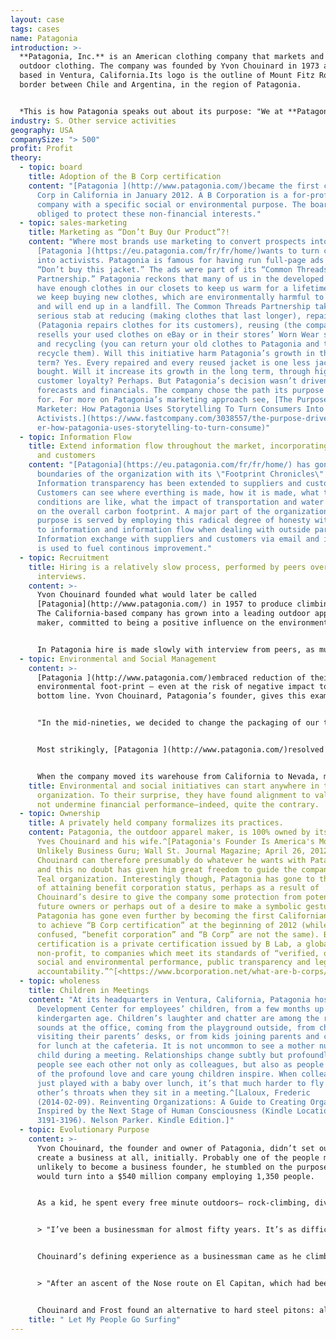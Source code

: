 ```yaml
---
layout: case
tags: cases
name: Patagonia
introduction: >-
  **Patagonia, Inc.** is an American clothing company that markets and sells
  outdoor clothing. The company was founded by Yvon Chouinard in 1973 and is
  based in Ventura, California.Its logo is the outline of Mount Fitz Roy, the
  border between Chile and Argentina, in the region of Patagonia.


  *This is how Patagonia speaks out about its purpose: "We at **Patagonia** know that all life on earth is threatened with extinction. We make it our goal to use all our resources to do something about it: our company, our investments, our voice and our imagination." ^\[test]*
industry: S. Other service activities
geography: USA
companySize: "> 500"
profit: Profit
theory:
  - topic: board
    title: Adoption of the B Corp certification
    content: "[Patagonia ](http://www.patagonia.com/)became the first certified B
      Corp in California in January 2012. A B Corporation is a for-profit
      company with a specific social or environmental purpose. The board is
      obliged to protect these non-financial interests."
  - topic: sales-marketing
    title: Marketing as “Don’t Buy Our Product”?!
    content: "Where most brands use marketing to convert prospects into customers,
      [Patagonia ](https://eu.patagonia.com/fr/fr/home/)wants to turn customers
      into activists. Patagonia is famous for having run full-page ads reading,
      “Don’t buy this jacket.” The ads were part of its “Common Threads
      Partnership.” Patagonia reckons that many of us in the developed world
      have enough clothes in our closets to keep us warm for a lifetime. And yet
      we keep buying new clothes, which are environmentally harmful to produce
      and will end up in a landfill. The Common Threads Partnership takes a
      serious stab at reducing (making clothes that last longer), repairing
      (Patagonia repairs clothes for its customers), reusing (the company
      resells your used clothes on eBay or in their stores’ Worn Wear section),
      and recycling (you can return your old clothes to Patagonia and they
      recycle them). Will this initiative harm Patagonia’s growth in the short
      term? Yes. Every repaired and every reused jacket is one less jacket
      bought. Will it increase its growth in the long term, through higher
      customer loyalty? Perhaps. But Patagonia’s decision wasn’t driven by
      forecasts and financials. The company chose the path its purpose called
      for. For more on Patagonia’s marketing approach see, [The Purpose-Driven
      Marketer: How Patagonia Uses Storytelling To Turn Consumers Into
      Activists.](https://www.fastcompany.com/3038557/the-purpose-driven-market\
      er-how-patagonia-uses-storytelling-to-turn-consume)"
  - topic: Information Flow
    title: Extend information flow throughout the market, incorporating suppliers
      and customers
    content: "[Patagonia](https://eu.patagonia.com/fr/fr/home/) has gone beyond the
      boundaries of the organization with its \"Footprint Chronicles\".
      Information transparency has been extended to suppliers and customers.
      Customers can see where everthing is made, how it is made, what the
      conditions are like, what the impact of transportation and water usage is
      on the overall carbon footprint. A major part of the organization's
      purpose is served by employing this radical degree of honesty with regard
      to information and information flow when dealing with outside parties.
      Information exchange with suppliers and customers via email and internet
      is used to fuel continous improvement."
  - topic: Recruitment
    title: Hiring is a relatively slow process, performed by peers over multiple
      interviews.
    content: >-
      Yvon Chouinard founded what would later be called
      [Patagonia](http://www.patagonia.com/) in 1957 to produce climbing pitons.
      The California-based company has grown into a leading outdoor apparel
      maker, committed to being a positive influence on the environment.


      In Patagonia hire is made slowly with interview from peers, as much as possible from withiɳ.
  - topic: Environmental and Social Management
    content: >-
      [Patagonia ](http://www.patagonia.com/)embraced reduction of their
      environmental foot-print ― even at the risk of negative impact to the
      bottom line. Yvon Chouinard, Patagonia’s founder, gives this example:


      "In the mid-nineties, we decided to change the packaging of our thermal underwear. We were using a thick, wraparound cardboard header inside a heavy Ziploc plastic bag... For the heavier-weight expedition underwear, we decided to go without any packaging at all and hang them up like regular clothing... For the underwear made of lighter-weight material, we just rolled them up and put a rubber band around them. We were warned to be prepared for a 30 percent cut in sales... we were competing with companies...extremely competitive with their packaging... We did it anyway because it was the right thing to do. The first year this practice kept twelve tons of material from being shipped around the world... and being dumped into landfills... it saved the company $150,000 in unnecessary packaging... (and) brought us a 25 percent increase in thermal underwear sales. Since they weren’t hidden away in a package and had to be displayed like the regular clothing, people could feel the material and appreciate the quality. And since they were displayed like the other clothes, we were forced to make our underwear look like regular clothing, to the point that now most Capilene underwear tops can be worn as a regular shirt, fulfilling our goal of making clothes that are multifunctional."


      Most strikingly, [Patagonia ](http://www.patagonia.com/)resolved in the summer of 1994 to replace all conventionally grown cotton with organic cotton... The raw material cost three times more, and the cotton product line was reduced from 91 styles to 66. It was a big risk. And yet Patagonia felt there was no alternative... cotton fields that covered only three percent of the world’s farmland were responsible for 10 percent of the worldwide use of pesticide and 25 percent of the use of insecticides. Against all expectations, Patagonia’s organic cotton program turned out to be financially beneficial. More importantly, it has convinced others in the industry to follow suit.


      When the company moved its warehouse from California to Nevada, many colleagues moved too. Some realized that Nevada has lots of wild country and federal land, but very little of it was protected as wilderness. Four employees took the initiative. They got support from company leaders in the form of salries and facilities. They built a broad coalition, went to Washington, and lobbied. As a result, 1.2 million acres of wilderness were protected. ^\[Source: Laloux, Frederic. Reinventing Organizations. Nelson Parker (2014), pages 160-172]
    title: Environmental and social initiatives can start anywhere in the
      organization. To their surprise, they have found alignment to values may
      not undermine financial performance―indeed, quite the contrary.
  - topic: Ownership
    title: A privately held company formalizes its practices.
    content: Patagonia, the outdoor apparel maker, is 100% owned by its founder,
      Yves Chouinard and his wife.^[Patagonia's Founder Is America's Most
      Unlikely Business Guru; Wall St. Journal Magazine; April 26, 2012] Mr.
      Chouinard can therefore presumably do whatever he wants with Patagonia,
      and this no doubt has given him great freedom to guide the company into a
      Teal organization. Interestingly though, Patagonia has gone to the trouble
      of attaining benefit corporation status, perhaps as a result of
      Chouinard’s desire to give the company some protection from potential
      future owners or perhaps out of a desire to make a symbolic gesture.
      Patagonia has gone even further by becoming the first Californian company
      to achieve “B Corp certification” at the beginning of 2012 (while often
      confused, “benefit corporation” and “B Corp” are not the same). B Corp
      certification is a private certification issued by B Lab, a global
      non-profit, to companies which meet its standards of “verified, overall
      social and environmental performance, public transparency and legal
      accountability.”^[<https://www.bcorporation.net/what-are-b-corps/about-b-lab>]
  - topic: wholeness
    title: Children in Meetings
    content: "At its headquarters in Ventura, California, Patagonia hosts a Child
      Development Center for employees’ children, from a few months up to
      kindergarten age. Children’s laughter and chatter are among the regular
      sounds at the office, coming from the playground outside, from children
      visiting their parents’ desks, or from kids joining parents and colleagues
      for lunch at the cafeteria. It is not uncommon to see a mother nursing her
      child during a meeting. Relationships change subtly but profoundly when
      people see each other not only as colleagues, but also as people capable
      of the profound love and care young children inspire. When colleagues have
      just played with a baby over lunch, it’s that much harder to fly at each
      other’s throats when they sit in a meeting.^[Laloux, Frederic
      (2014-02-09). Reinventing Organizations: A Guide to Creating Organizations
      Inspired by the Next Stage of Human Consciousness (Kindle Locations
      3191-3196). Nelson Parker. Kindle Edition.]"
  - topic: Evolutionary Purpose
    content: >-
      Yvon Chouinard, the founder and owner of Patagonia, didn’t set out to
      create a business at all, initially. Probably one of the people most
      unlikely to become a business founder, he stumbled on the purpose that
      would turn into a $540 million company employing 1,350 people.


      As a kid, he spent every free minute outdoors— rock-climbing, diving, and training hawks for hunting. A misfit in school, Chouinard remembers that the classroom was mostly “an opportunity for me to practice holding my breath, so that on weekends I could free-dive deeper to catch the abundant abalone and lobster off the Malibu coast.” When he left school, he lived with no income, finding shelter in shacks on the beach or near the mountains, hopping on freight trains in pursuit of the next climb or dive. In 1957, he bought a used coal-fired forge from a junkyard and taught himself blacksmithing to make his own climbing pitons. When a few friends asked him to produce pitons for them, he found a way to sustain his simple lifestyle. For years, he would fabricate pitons in the winter months, making just enough money to spend April to July on the walls of Yosemite, devote the summer to the mountains of Wyoming, and then go back to Yosemite in the fall until snow fell in November. He wouldn’t have been considered a businessman by anybody, least of all himself. Now, as the owner of a multimillion-dollar company, he has turned into one, but he hasn’t lost sight of the lights and shadows of the profession:


      > "I’ve been a businessman for almost fifty years. It’s as difficult for me to say those words as it is for someone to admit to being an alcoholic or a lawyer. I’ve never respected the profession. It’s business that has to take the majority of the blame for being the enemy of nature, for destroying native cultures, for taking from the poor and giving to the rich, and poisoning the earth with the effluent from its factories. Yet business can produce food, cure disease, control population, employ people, and generally enrich our lives. And it can do these good things and make a profit without losing its soul."^\[Yvon Chouinard, Let My People Go Surfing, p. 3.]


      Chouinard’s defining experience as a businessman came as he climbed up a mountain in 1970.


      > "After an ascent of the Nose route on El Capitan, which had been pristine a few summers earlier, I came home disgusted with the degradation I had seen. The repeated hammering of hard steel pitons, during both placement and removal in the same fragile cracks, were severely disfiguring the rock. Frost \[his friend and partner in the forge] and I decided we would phase out the piton business. … Pitons were the mainstay of our business, but we were destroying the very rocks we loved."^\[Yvon Chouinard, Let My People Go Surfing, p. 31.]


      Chouinard and Frost found an alternative to hard steel pitons: aluminum chocks that can be wedged by hand and leave the rock unaltered. Two years later, Chouinard edited his first product catalog, and within a few months, the piton business was done; chocks sold faster than they could be made. Yvon Chouinard stumbled upon a need of the climbing world when he found a way for the activity he and others loved not to create environmental damage.^\[Laloux, Frederic (2014-02-09). Reinventing Organizations: A Guide to Creating Organizations Inspired by the Next Stage of Human Consciousness (Kindle Locations 4267-4295). Nelson Parker. Kindle Edition]
    title: " Let My People Go Surfing"
---
```

